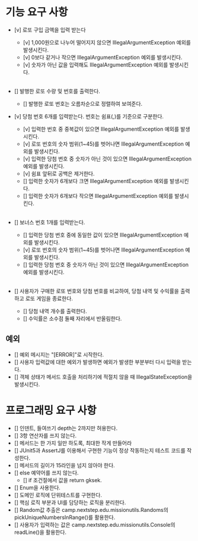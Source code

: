 # 기능 요구 사항
- [v] 로또 구입 금액을 입력 받는다
  - [v] 1,000원으로 나누어 떨어지지 않으면 IllegalArgumentException 예외를 발생시킨다.
  - [v] 0보다 같거나 작으면 IllegalArgumentException 예외를 발생시킨다.
  - [v] 숫자가 아닌 값을 입력해도 IllegalArgumentException 예외를 발생시킨다.
</br></br>
- [] 발행한 로또 수량 및 번호를 출력한다.
  - [] 발행한 로또 번호는 오름차순으로 정렬하여 보여준다.

- [v] 당첨 번호 6개를 입력받는다. 번호는 쉼표(,)를 기준으로 구분한다.
  - [v] 입력한 번호 중 중복값이 있으면 IllegalArgumentException 예외를 발생시킨다.
  - [v] 로또 번호의 숫자 범위(1~45)를 벗어나면 IllegalArgumentException 예외를 발생시킨다.
  - [v] 입력한 당첨 번호 중 숫자가 아닌 것이 있으면 IllegalArgumentException 예외를 발생시킨다.
  - [v] 쉼표 앞뒤로 공백은 제거한다.
  - [] 입력한 숫자가 6개보다 크면 IllegalArgumentException 예외를 발생시킨다.
  - [] 입력한 숫자가 6개보다 작으면 IllegalArgumentException 예외를 발생시킨다.
    </br></br>
- [] 보너스 번호 1개를 입력받는다.
  - [] 입력한 당첨 번호 중에 동일한 값이 있으면 IllegalArgumentException 예외를 발생시킨다.
  - [v] 로또 번호의 숫자 범위(1~45)를 벗어나면 IllegalArgumentException 예외를 발생시킨다.
  - [] 입력한 당첨 번호 중 숫자가 아닌 것이 있으면 IllegalArgumentException 예외를 발생시킨다.
</br></br>
- [] 사용자가 구매한 로또 번호와 당첨 번호를 비교하여, 당첨 내역 및 수익률을 출력하고 로또 게임을 종료한다.
  - [] 당첨 내역 개수를 출력한다.
  - [] 수익률은 소수점 둘째 자리에서 반올림한다.
## 예외
- [] 예외 메시지는 "[ERROR]"로 시작한다.
- [] 사용자 입력값에 대한 예외가 발생하면 예외가 발생한 부분부터 다시 입력을 받는다.
- [] 객체 상태가 메서드 호출을 처리하기에 적절치 않을 때 IllegalStateException을 발생시킨다.

# 프로그래밍 요구 사항
- [] 인덴트, 들여쓰기 depth는 2까지만 허용한다.
- [] 3항 연산자를 쓰지 않는다.
- [] 메서드는 한 가지 일만 하도록, 최대한 작게 만들어라
- [] JUnit5과 AssertJ를 이용해서 구현한 기능이 정상 작동하는지 테스트 코드를 작성한다.
- [] 메서드의 길이가 15라인을 넘지 않아야 한다.
- [] else 예약어를 쓰지 않는다.
  - [] if 조건절에서 값을 return gksek.
- [] Enum을 사용한다.
- [] 도메인 로직에 단위테스트를 구현한다.
- [] 핵심 로직 부분과 UI를 담당하는 로직을 분리한다.
- [] Random값 추출은 camp.nextstep.edu.missionutils.Randoms의 pickUniqueNumbersInRange()를 활용한다.
- [] 사용자가 입력하는 값은 camp.nextstep.edu.missionutils.Console의 readLine()을 활용한다.